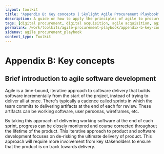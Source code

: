 ```yaml
---
layout: toolkit
title: "Appendix B: Key concepts | Skylight Agile Procurement Playbook"
description: A guide on how to apply the principles of agile to procurement.
tags: [digital procurement, digital acquisition, agile acquisition, agile procurement, guide]
permalink: /work/toolkits/agile-procurement-playbook/appendix-b-key-concepts/
sidenav: agile_procurement_playbook
content_type: Toolkit
---
```


# Appendix B: Key concepts

## Brief introduction to agile software development

Agile is a time-bound, iterative approach to software delivery that builds software incrementally from the start of the project, instead of trying to deliver all at once. There's typically a cadence called sprints in which the team commits to delivering artifacts at the end of each for review. These artifacts can be working software, user personas, wireframes, etc.

By taking this approach of delivering working software at the end of each sprint, progress can be closely monitored and course corrected throughout the lifetime of the product. This iterative approach to product and software development focuses on de-risking the ultimate delivery of product. This approach will require more involvement from key stakeholders to ensure that the product is on track towards delivery.
